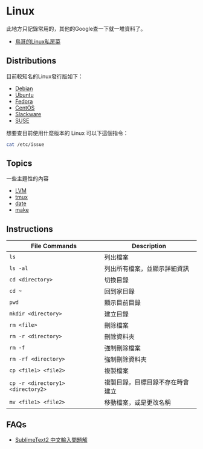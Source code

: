 Linux
=====

此地方只記錄常用的，其他的Google查一下就一堆資料了。

* [鳥哥的Linux私房菜](http://linux.vbird.org/)

Distributions
-------------

目前較知名的Linux發行版如下：

* [Debian](http://www.debian.org/)
* [Ubuntu](http://www.ubuntu.com/)
* [Fedora](https://fedoraproject.org/)
* [CentOS](http://www.centos.org/)
* [Slackware](http://www.slackware.com/)
* [SUSE](https://www.suse.com/)

想要查目前使用什麼版本的 Linux 可以下這個指令：

```bash
cat /etc/issue
```

Topics
------

一些主題性的內容

* [LVM](lvm.md)
* [tmux](tmux.md)
* [date](date.md)
* [make](make.md)

Instructions
------------

|  File Commands  |  Description  |
|  -------------  |  -----------  |
| `ls` | 列出檔案 |
| `ls -al` | 列出所有檔案，並顯示詳細資訊 |
| `cd <directory>` | 切換目錄 |
| `cd ~` | 回到家目錄 |
| `pwd` | 顯示目前目錄 |
| `mkdir <directory>` | 建立目錄 |
| `rm <file>` | 刪除檔案 |
| `rm -r <directory>` | 刪除資料夾 |
| `rm -f` | 強制刪除檔案 |
| `rm -rf <directory>` | 強制刪除資料夾 |
| `cp <file1> <file2>` | 複製檔案 |
| `cp -r <directory1> <directory2>` | 複製目錄，目標目錄不存在時會建立 |
| `mv <file1> <file2>` | 移動檔案，或是更改名稱 |

FAQs
----

* [SublimeText2 中文輸入問題解](http://samwlinux.blogspot.tw/2014/04/ubuntusublimetext2deb.html)
